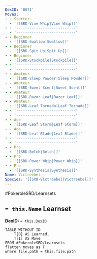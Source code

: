 ```yaml
---
DexID: '0071'
Moves:
- - Starter
  - '[[SRD-Vine Whip|Vine Whip]]'
- - '---------------------------'
  - '---------------------------'
- - Beginner
  - '[[SRD-Swallow|Swallow]]'
- - Beginner
  - '[[SRD-Spit Up|Spit Up]]'
- - Beginner
  - '[[SRD-Stockpile|Stockpile]]'
- - '---------------------------'
  - '---------------------------'
- - Amateur
  - '[[SRD-Sleep Powder|Sleep Powder]]'
- - Amateur
  - '[[SRD-Sweet Scent|Sweet Scent]]'
- - Amateur
  - '[[SRD-Razor Leaf|Razor Leaf]]'
- - Amateur
  - '[[SRD-Leaf Tornado|Leaf Tornado]]'
- - '---------------------------'
  - '---------------------------'
- - Ace
  - '[[SRD-Leaf Storm|Leaf Storm]]'
- - Ace
  - '[[SRD-Leaf Blade|Leaf Blade]]'
- - '---------------------------'
  - '---------------------------'
- - Pro
  - '[[SRD-Belch|Belch]]'
- - Pro
  - '[[SRD-Power Whip|Power Whip]]'
- - Pro
  - '[[SRD-Synthesis|Synthesis]]'
Name: Victreebel
Species: '[[SRD-Victreebel|Victreebel]]'
---
```


#PokeroleSRD/Learnsets

## `= this.Name` Learnset

**DexID:** `= this.DexID`

```dataview
TABLE WITHOUT ID
    T[0] AS Learned,
    T[1] AS Move
FROM #PokeroleSRD/Learnsets
flatten moves as T
where file.path = this.file.path
```
